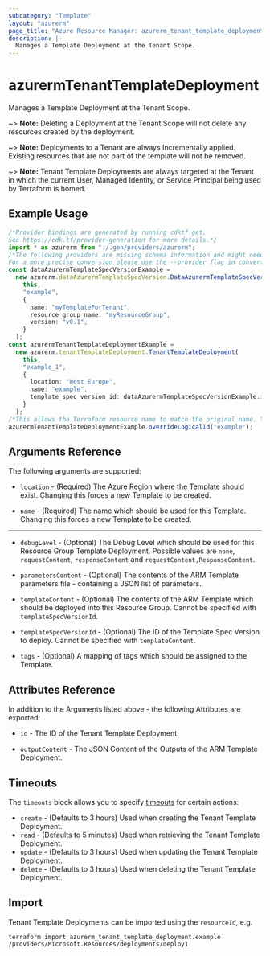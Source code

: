 ```yaml
---
subcategory: "Template"
layout: "azurerm"
page_title: "Azure Resource Manager: azurerm_tenant_template_deployment"
description: |-
  Manages a Template Deployment at the Tenant Scope.
---
```


# azurermTenantTemplateDeployment

Manages a Template Deployment at the Tenant Scope.

\~> **Note:** Deleting a Deployment at the Tenant Scope will not delete any resources created by the deployment.

\~> **Note:** Deployments to a Tenant are always Incrementally applied. Existing resources that are not part of the template will not be removed.

\~> **Note:** Tenant Template Deployments are always targeted at the Tenant in which the current User, Managed Identity, or Service Principal being used by Terraform is homed.

## Example Usage

```typescript
/*Provider bindings are generated by running cdktf get.
See https://cdk.tf/provider-generation for more details.*/
import * as azurerm from "./.gen/providers/azurerm";
/*The following providers are missing schema information and might need manual adjustments to synthesize correctly: azurerm.
For a more precise conversion please use the --provider flag in convert.*/
const dataAzurermTemplateSpecVersionExample =
  new azurerm.dataAzurermTemplateSpecVersion.DataAzurermTemplateSpecVersion(
    this,
    "example",
    {
      name: "myTemplateForTenant",
      resource_group_name: "myResourceGroup",
      version: "v0.1",
    }
  );
const azurermTenantTemplateDeploymentExample =
  new azurerm.tenantTemplateDeployment.TenantTemplateDeployment(
    this,
    "example_1",
    {
      location: "West Europe",
      name: "example",
      template_spec_version_id: dataAzurermTemplateSpecVersionExample.id,
    }
  );
/*This allows the Terraform resource name to match the original name. You can remove the call if you don't need them to match.*/
azurermTenantTemplateDeploymentExample.overrideLogicalId("example");

```

## Arguments Reference

The following arguments are supported:

*   `location` - (Required) The Azure Region where the Template should exist. Changing this forces a new Template to be created.

*   `name` - (Required) The name which should be used for this Template. Changing this forces a new Template to be created.

***

*   `debugLevel` - (Optional) The Debug Level which should be used for this Resource Group Template Deployment. Possible values are `none`, `requestContent`, `responseContent` and `requestContent,ResponseContent`.

*   `parametersContent` - (Optional) The contents of the ARM Template parameters file - containing a JSON list of parameters.

*   `templateContent` - (Optional) The contents of the ARM Template which should be deployed into this Resource Group. Cannot be specified with `templateSpecVersionId`.

*   `templateSpecVersionId` - (Optional) The ID of the Template Spec Version to deploy. Cannot be specified with `templateContent`.

*   `tags` - (Optional) A mapping of tags which should be assigned to the Template.

## Attributes Reference

In addition to the Arguments listed above - the following Attributes are exported:

*   `id` - The ID of the Tenant Template Deployment.

*   `outputContent` - The JSON Content of the Outputs of the ARM Template Deployment.

## Timeouts

The `timeouts` block allows you to specify [timeouts](https://www.terraform.io/language/resources/syntax#operation-timeouts) for certain actions:

* `create` - (Defaults to 3 hours) Used when creating the Tenant Template Deployment.
* `read` - (Defaults to 5 minutes) Used when retrieving the Tenant Template Deployment.
* `update` - (Defaults to 3 hours) Used when updating the Tenant Template Deployment.
* `delete` - (Defaults to 3 hours) Used when deleting the Tenant Template Deployment.

## Import

Tenant Template Deployments can be imported using the `resourceId`, e.g.

```console
terraform import azurerm_tenant_template_deployment.example /providers/Microsoft.Resources/deployments/deploy1
```
